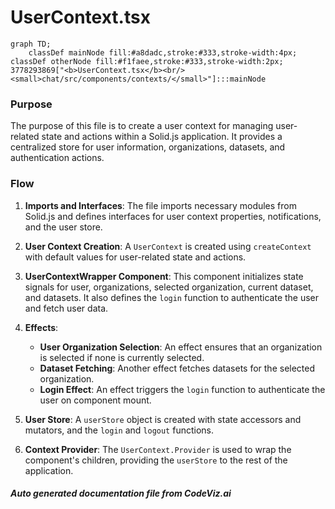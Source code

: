 # UserContext.tsx

```mermaid
graph TD;
    classDef mainNode fill:#a8dadc,stroke:#333,stroke-width:4px;
classDef otherNode fill:#f1faee,stroke:#333,stroke-width:2px;
3778293869["<b>UserContext.tsx</b><br/><small>chat/src/components/contexts/</small>"]:::mainNode

```
### Purpose
The purpose of this file is to create a user context for managing user-related state and actions within a Solid.js application. It provides a centralized store for user information, organizations, datasets, and authentication actions.

### Flow
1. **Imports and Interfaces**: The file imports necessary modules from Solid.js and defines interfaces for user context properties, notifications, and the user store.

2. **User Context Creation**: A `UserContext` is created using `createContext` with default values for user-related state and actions.

3. **UserContextWrapper Component**: This component initializes state signals for user, organizations, selected organization, current dataset, and datasets. It also defines the `login` function to authenticate the user and fetch user data.

4. **Effects**:
   - **User Organization Selection**: An effect ensures that an organization is selected if none is currently selected.
   - **Dataset Fetching**: Another effect fetches datasets for the selected organization.
   - **Login Effect**: An effect triggers the `login` function to authenticate the user on component mount.

5. **User Store**: A `userStore` object is created with state accessors and mutators, and the `login` and `logout` functions.

6. **Context Provider**: The `UserContext.Provider` is used to wrap the component's children, providing the `userStore` to the rest of the application.

##### Auto generated documentation file from CodeViz.ai
